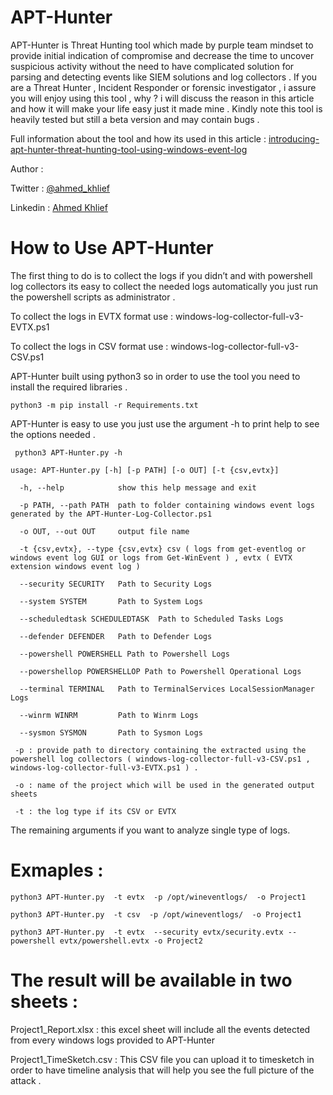 # APT-Hunter
APT-Hunter is Threat Hunting tool which made by purple team mindset to provide initial indication of compromise and decrease the time to uncover suspicious activity without the need to have complicated solution for parsing and detecting events like SIEM solutions and log collectors . If you are a Threat Hunter , Incident Responder or forensic investigator , i assure you will enjoy using this tool , why ? i will discuss the reason in this article and how it will make your life easy just it made mine . Kindly note this tool is heavily tested but still a beta version and may contain bugs .

Full information about the tool and how its used in this article : [introducing-apt-hunter-threat-hunting-tool-using-windows-event-log](https://shells.systems/introducing-apt-hunter-threat-hunting-tool-via-windows-event-log/)

Author :

Twitter : [@ahmed_khlief](https://twitter.com/ahmed_khlief)

Linkedin : [Ahmed Khlief](https://www.linkedin.com/in/ahmed-khlief-499321a7)

# How to Use APT-Hunter

The first thing to do is to collect the logs if you didn’t and with powershell log collectors its easy to collect the needed logs automatically you just run the powershell scripts as administrator .

To collect the logs in EVTX format use : 
windows-log-collector-full-v3-EVTX.ps1 
 
To collect the logs in CSV format use : 
windows-log-collector-full-v3-CSV.ps1

APT-Hunter built using python3 so in order to use the tool you need to install the required libraries .
	
`python3 -m pip install -r Requirements.txt`

APT-Hunter is easy to use you just use the argument -h to print help to see the options needed .

` python3 APT-Hunter.py -h`
 
`usage: APT-Hunter.py [-h] [-p PATH] [-o OUT] [-t {csv,evtx}]`

 
`  -h, --help            show this help message and exit`
  
`  -p PATH, --path PATH  path to folder containing windows event logs generated by the APT-Hunter-Log-Collector.ps1`
  
`  -o OUT, --out OUT     output file name`
  
`  -t {csv,evtx}, --type {csv,evtx} csv ( logs from get-eventlog or windows event log GUI or logs from Get-WinEvent ) , evtx ( EVTX extension windows event log )`
  
`  --security SECURITY   Path to Security Logs`
  
`  --system SYSTEM       Path to System Logs`
  
`  --scheduledtask SCHEDULEDTASK  Path to Scheduled Tasks Logs`
  
`  --defender DEFENDER   Path to Defender Logs`
  
`  --powershell POWERSHELL Path to Powershell Logs`
  
`  --powershellop POWERSHELLOP Path to Powershell Operational Logs`
  
`  --terminal TERMINAL   Path to TerminalServices LocalSessionManager Logs`
  
`  --winrm WINRM         Path to Winrm Logs`
  
`  --sysmon SYSMON       Path to Sysmon Logs`

` -p : provide path to directory containing the extracted using the powershell log collectors ( windows-log-collector-full-v3-CSV.ps1 , windows-log-collector-full-v3-EVTX.ps1 ) .`

` -o : name of the project which will be used in the generated output sheets`

` -t : the log type if its CSV or EVTX`

The remaining arguments if you want to analyze single type of logs.

# Exmaples :
	
`python3 APT-Hunter.py  -t evtx  -p /opt/wineventlogs/  -o Project1`
 
`python3 APT-Hunter.py  -t csv  -p /opt/wineventlogs/  -o Project1`
 
`python3 APT-Hunter.py  -t evtx  --security evtx/security.evtx --powershell evtx/powershell.evtx -o Project2`

# The result will be available in two sheets :

Project1_Report.xlsx : this excel sheet will include all the events detected from every windows logs provided to APT-Hunter

Project1_TimeSketch.csv : This CSV file you can upload it to timesketch in order to have timeline analysis that will help you see the full picture of the attack .

